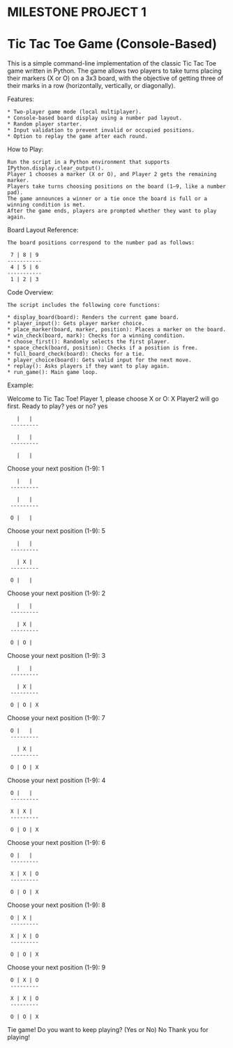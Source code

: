 # MILESTONE PROJECT 1
 # Tic Tac Toe Game (Console-Based)
This is a simple command-line implementation of the classic Tic Tac Toe game written in Python. The game allows two players to take turns placing their markers (X or O) on a 3x3 board, with the objective of getting three of their marks in a row (horizontally, vertically, or diagonally).

Features:

	* Two-player game mode (local multiplayer).
	* Console-based board display using a number pad layout.
	* Random player starter.
	* Input validation to prevent invalid or occupied positions.
	* Option to replay the game after each round.



How to Play:

	Run the script in a Python environment that supports IPython.display.clear_output().
	Player 1 chooses a marker (X or O), and Player 2 gets the remaining marker.
	Players take turns choosing positions on the board (1–9, like a number pad).
	The game announces a winner or a tie once the board is full or a winning condition is met.
	After the game ends, players are prompted whether they want to play again.



Board Layout Reference:

	The board positions correspond to the number pad as follows:
 
	 7 | 8 | 9
	-----------
 	 4 | 5 | 6
	-----------
 	 1 | 2 | 3




 Code Overview:
 
	The script includes the following core functions:
 
	* display_board(board): Renders the current game board.
	* player_input(): Gets player marker choice.
	* place_marker(board, marker, position): Places a marker on the board.
	* win_check(board, mark): Checks for a winning condition.
	* choose_first(): Randomly selects the first player.
	* space_check(board, position): Checks if a position is free.
	* full_board_check(board): Checks for a tie.
	* player_choice(board): Gets valid input for the next move.
	* replay(): Asks players if they want to play again.
	* run_game(): Main game loop.


Example:

Welcome to Tic Tac Toe!
Player 1, please choose X or O: X
Player2 will go first.
Ready to play? yes or no? yes

	   |   |  
	 ---------

	   |   |  
	 ---------

	   |   |  

Choose your next position (1-9): 1

	   |   |  
	 ---------

	   |   |  
	 ---------

	 O |   |  

Choose your next position (1-9): 5

	   |   |  
	 ---------

	   | X |  
	 ---------

	 O |   |  

Choose your next position (1-9): 2

	   |   |  
	 ---------

	   | X |  
	 ---------

	 O | O |  

Choose your next position (1-9): 3

	   |   |  
	 ---------

	   | X |  
	 ---------

	 O | O | X

Choose your next position (1-9): 7

	 O |   |  
	 ---------

	   | X |  
	 ---------

	 O | O | X

Choose your next position (1-9): 4

	 O |   |  
	 ---------

	 X | X |  
	 ---------

	 O | O | X

Choose your next position (1-9): 6

	 O |   |  
	 ---------

	 X | X | O
	 ---------

	 O | O | X

Choose your next position (1-9): 8

	 O | X |  
	 ---------

	 X | X | O
	 ---------

	 O | O | X

Choose your next position (1-9): 9

	 O | X | O
	 ---------

	 X | X | O
	 ---------

	 O | O | X

Tie game!
Do you want to keep playing? (Yes or No)  No
Thank you for playing!
